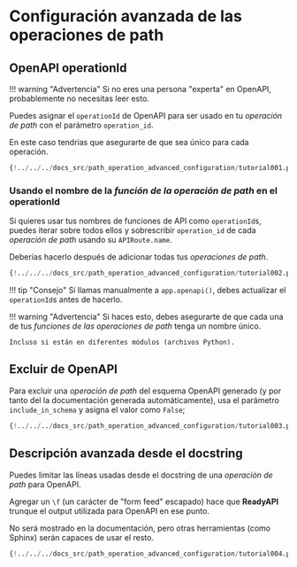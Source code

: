 # Configuración avanzada de las operaciones de path

## OpenAPI operationId

!!! warning "Advertencia"
Si no eres una persona "experta" en OpenAPI, probablemente no necesitas leer esto.

Puedes asignar el `operationId` de OpenAPI para ser usado en tu _operación de path_ con el parámetro `operation_id`.

En este caso tendrías que asegurarte de que sea único para cada operación.

```Python hl_lines="6"
{!../../../docs_src/path_operation_advanced_configuration/tutorial001.py!}
```

### Usando el nombre de la _función de la operación de path_ en el operationId

Si quieres usar tus nombres de funciones de API como `operationId`s, puedes iterar sobre todos ellos y sobrescribir `operation_id` de cada _operación de path_ usando su `APIRoute.name`.

Deberías hacerlo después de adicionar todas tus _operaciones de path_.

```Python hl_lines="2 12 13 14 15 16 17 18 19 20 21 24"
{!../../../docs_src/path_operation_advanced_configuration/tutorial002.py!}
```

!!! tip "Consejo"
Si llamas manualmente a `app.openapi()`, debes actualizar el `operationId`s antes de hacerlo.

!!! warning "Advertencia"
Si haces esto, debes asegurarte de que cada una de tus _funciones de las operaciones de path_ tenga un nombre único.

    Incluso si están en diferentes módulos (archivos Python).

## Excluir de OpenAPI

Para excluir una _operación de path_ del esquema OpenAPI generado (y por tanto del la documentación generada automáticamente), usa el parámetro `include_in_schema` y asigna el valor como `False`;

```Python hl_lines="6"
{!../../../docs_src/path_operation_advanced_configuration/tutorial003.py!}
```

## Descripción avanzada desde el docstring

Puedes limitar las líneas usadas desde el docstring de una _operación de path_ para OpenAPI.

Agregar un `\f` (un carácter de "form feed" escapado) hace que **ReadyAPI** trunque el output utilizada para OpenAPI en ese punto.

No será mostrado en la documentación, pero otras herramientas (como Sphinx) serán capaces de usar el resto.

```Python hl_lines="19 20 21 22 23 24 25 26 27 28 29"
{!../../../docs_src/path_operation_advanced_configuration/tutorial004.py!}
```
